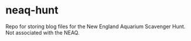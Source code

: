 # neaq-hunt
Repo for storing blog files for the New England Aquarium Scavenger Hunt. Not associated with the NEAQ.
